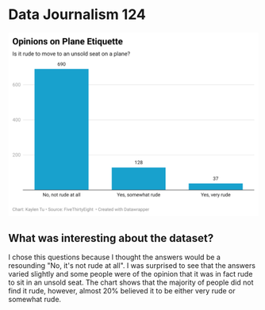 # Data Journalism 124

![Opinions of Plane Etiquette](opinions-on-plane-etiquette.png)

## What was interesting about the dataset?
I chose this questions because I thought the answers would be a resounding "No, it's not rude at all". I was surprised to see that the answers varied slightly and some people were of the opinion that it was in fact rude to sit in an unsold seat. The chart shows that the majority of people did not find it rude, however, almost 20% believed it to be either very rude or somewhat rude.
